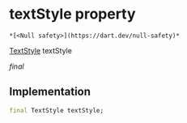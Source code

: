 


# textStyle property




    *[<Null safety>](https://dart.dev/null-safety)*


[TextStyle](https://api.flutter.dev/flutter/painting/TextStyle-class.html) textStyle
  
_final_






## Implementation

```dart
final TextStyle textStyle;


```







